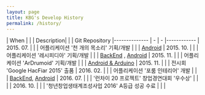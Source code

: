 ```yaml
---
layout: page
title: KBG's Develop History
permalink: /history/
---
```

| When | | | Description| | | Git Repository
|-------------- | - | - |------------
| 2015. 07. |  |  | 어플리케이션 '천 개의 목소리' 기획/개발 |  |  |  [Android][1]
| 2015. 10. |  |  | 어플리케이션 '레시피디아' 기획/개발 |  |  |  [BackEnd][2] , [Android][3]
| 2015. 11. |  |  | 어플리케이션 'ArDrumoid' 기획/개발 |  |  |  [Android & Arduino][4]
| 2015. 11. |  |  | 전시회 'Google HacFiar 2015' 출품
| 2016. 02. |  |  | 어플리케이션 '포룸 인테리어' 개발 |  |  |  [BackEnd][5], [Android][6]
| 2016. 07. |  |  | '런차이 20 프로젝트' 창업경연대회 '우수상' |  |  |
| 2016. 10. |  |  | '청년창업생태계조성사업 2016' A등급 성공 수료 |  |  |  

[1]: https://github.com/k4771kim/VoiceOfThousands
[2]: https://github.com/k4771kim/RecipediaBackend
[3]: https://github.com/k4771kim/RecipediaAndroid
[4]: https://github.com/k4771kim/Ardrumoid
[5]: https://github.com/k4771kim/FoRoomBackend
[6]: https://github.com/k4771kim/FoRoomAndroid
[7]: https://github.com/k4771kim/react-native-elice-editor